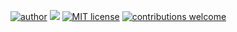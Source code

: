 [![author](https://img.shields.io/badge/author-CrislaneAlves-red.svg)](https://www.linkedin.com/in/s-alvescrislane/) [![](https://img.shields.io/badge/R-4.0.3-blue.svg)](https://cran.r-project.org/) [![MIT license](https://img.shields.io/apm/l/MIT?style=plastic-blue.svg)](http://perso.crans.org/besson/LICENSE.html) [![contributions welcome](https://img.shields.io/badge/Contributions-Welcome-brightgreen.svg?style=flat)](https://github.com/KattsonBastos/crislanealves/issues)


<!--
**crislanealves/crislanealves** is a ✨ _special_ ✨ repository because its `README.md` (this file) appears on your GitHub profile.

Here are some ideas to get you started:

- 🔭 I’m currently working on ...
- 🌱 I’m currently learning ...
- 👯 I’m looking to collaborate on ...
- 🤔 I’m looking for help with ...
- 💬 Ask me about ...
- 📫 How to reach me: ...
- 😄 Pronouns: ...
- ⚡ Fun fact: ...
-->
